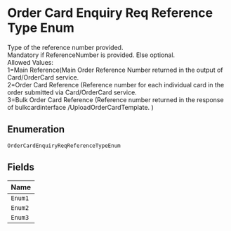 
# Order Card Enquiry Req Reference Type Enum

Type of the reference number provided.<br />
Mandatory if ReferenceNumber is provided. Else optional.<br />
Allowed Values:<br />
1=Main Reference(Main Order Reference Number returned in the output of Card/OrderCard service. <br />
2=Order Card Reference (Reference number for each individual card in the order submitted via Card/OrderCard service. <br />
3=Bulk Order Card Reference (Reference number returned in the response of bulkcardinterface /UploadOrderCardTemplate. )

## Enumeration

`OrderCardEnquiryReqReferenceTypeEnum`

## Fields

| Name |
|  --- |
| `Enum1` |
| `Enum2` |
| `Enum3` |

